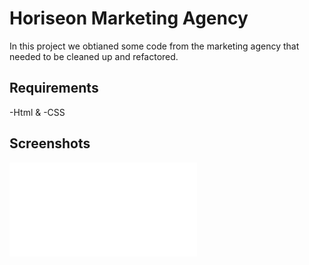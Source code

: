 
# Horiseon Marketing Agency  

In this project we obtianed some code from the marketing agency that needed to be cleaned up and refactored.




## Requirements 

-Html & -CSS
## Screenshots

![Horiseon Page](file:///Users/sushdawg/projects/horiseon/index.html)





